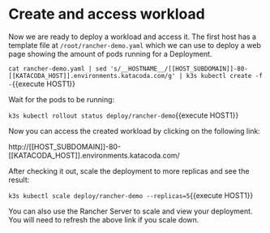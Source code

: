 # Create and access workload

Now we are ready to deploy a workload and access it. The first host has a template file at `/root/rancher-demo.yaml` which we can use to deploy a web page showing the amount of pods running for a Deployment.

`cat rancher-demo.yaml | sed 's/__HOSTNAME__/[[HOST_SUBDOMAIN]]-80-[[KATACODA_HOST]].environments.katacoda.com/g' | k3s kubectl create -f -`{{execute HOST1}}

Wait for the pods to be running:

`k3s kubectl rollout status deploy/rancher-demo`{{execute HOST1}}

Now you can access the created workload by clicking on the following link:

http://[[HOST_SUBDOMAIN]]-80-[[KATACODA_HOST]].environments.katacoda.com/

After checking it out, scale the deployment to more replicas and see the result:

`k3s kubectl scale deploy/rancher-demo --replicas=5`{{execute HOST1}}

You can also use the Rancher Server to scale and view your deployment.  You will need to refresh the above link if you scale down.
